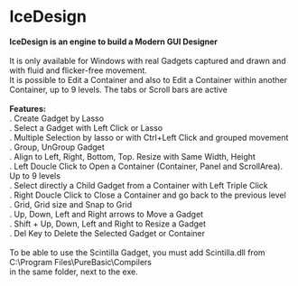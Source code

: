 # IceDesign

__IceDesign is an engine to build a Modern GUI Designer__<br>
<br>
It is only available for Windows with real Gadgets captured and drawn and with fluid and flicker-free movement.<br>
It is possible to Edit a Container and also to Edit a Container within another Container, up to 9 levels. The tabs or Scroll bars are active<br>
<br>
__Features:__<br>
. Create Gadget by Lasso<br>
. Select a Gadget with Left Click or Lasso<br>
. Multiple Selection by lasso or with Ctrl+Left Click and grouped movement<br>
. Group, UnGroup Gadget<br>
. Align to Left, Right, Bottom, Top. Resize with Same Width, Height<br>
. Left Doucle Click to Open a Container (Container, Panel and ScrollArea). Up to 9 levels<br>
. Select directly a Child Gadget from a Container with Left Triple Click<br>
. Right Doucle Click to Close a Container and go back to the previous level<br>
. Grid, Grid size and Snap to Grid<br>
. Up, Down, Left and Right arrows to Move a Gadget<br>
. Shift + Up, Down, Left and Right to Resize a Gadget<br>
. Del Key to Delete the Selected Gadget or Container<br>
<br>
To be able to use the Scintilla Gadget, you must add Scintilla.dll from C:\Program Files\PureBasic\Compilers<br>
in the same folder, next to the exe.<br>
